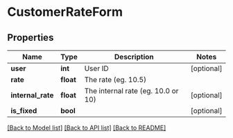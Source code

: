 # CustomerRateForm

## Properties
Name | Type | Description | Notes
------------ | ------------- | ------------- | -------------
**user** | **int** | User ID | [optional] 
**rate** | **float** | The rate (eg. 10.5) | 
**internal_rate** | **float** | The internal rate (eg. 10.0 or 10) | [optional] 
**is_fixed** | **bool** |  | [optional] 

[[Back to Model list]](../../README.md#documentation-for-models) [[Back to API list]](../../README.md#documentation-for-api-endpoints) [[Back to README]](../../README.md)

